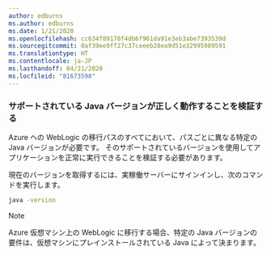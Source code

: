 ```yaml
---
author: edburns
ms.author: edburns
ms.date: 1/21/2020
ms.openlocfilehash: cc634f89170f4db6f961da91e3eb3abe7393539d
ms.sourcegitcommit: 0af39ee9ff27c37ceeeb28ea9d51e32995989591
ms.translationtype: HT
ms.contentlocale: ja-JP
ms.lasthandoff: 04/21/2020
ms.locfileid: "81673598"
---
```

### <a name="validate-that-the-supported-java-version-works-correctly"></a>サポートされている Java バージョンが正しく動作することを検証する

Azure への WebLogic の移行パスのすべてにおいて、パスごとに異なる特定の Java バージョンが必要です。 そのサポートされているバージョンを使用してアプリケーションを正常に実行できることを検証する必要があります。

現在のバージョンを取得するには、実稼働サーバーにサインインし、次のコマンドを実行します。

```bash
java -version
```

> [!NOTE]
> Azure 仮想マシン上の WebLogic に移行する場合、特定の Java バージョンの要件は、仮想マシンにプレインストールされている Java によって決まります。

